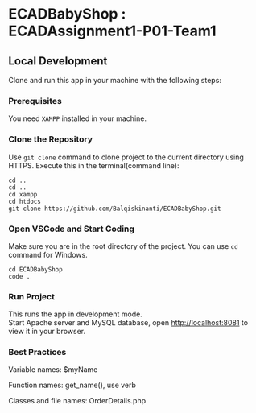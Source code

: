 # ECADBabyShop : ECADAssignment1-P01-Team1

## Local Development

Clone and run this app in your machine with the following steps:

### Prerequisites

You need `XAMPP` installed in your machine. 

### Clone the Repository

Use `git clone` command to clone project to the current directory using HTTPS. Execute this in the terminal(command line):

```console
cd ..
cd ..
cd xampp
cd htdocs
git clone https://github.com/Balqiskinanti/ECADBabyShop.git

```

### Open VSCode and Start Coding

Make sure you are in the root directory of the project. You can use `cd` command for Windows.

```console
cd ECADBabyShop
code .

``` 

### Run Project

This runs the app in development mode.\
Start Apache server and MySQL database, open [http://localhost:8081](http://localhost:8081) to view it in your browser.


### Best Practices
Variable names: $myName

Function names: get_name(), use verb

Classes and file names: OrderDetails.php
